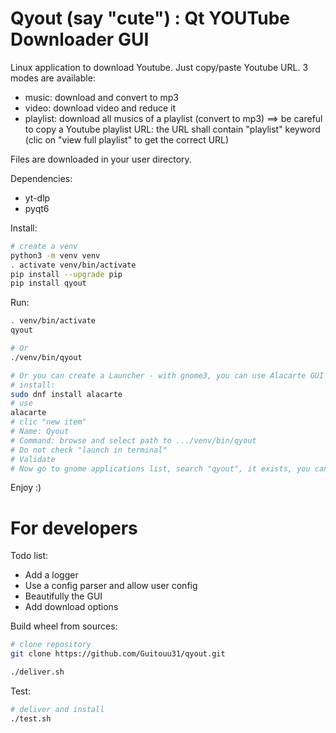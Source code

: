 # Qyout (say "cute") : Qt YOUTube Downloader GUI

Linux application to download Youtube. Just copy/paste Youtube URL. 3 modes are available:
* music: download and convert to mp3
* video: download video and reduce it
* playlist: download all musics of a playlist (convert to mp3) ==> be careful to copy a Youtube playlist URL: the URL shall contain "playlist" keyword (clic on "view full playlist" to get the correct URL)

Files are downloaded in your user directory.

Dependencies:
* yt-dlp
* pyqt6

Install:
``` bash
# create a venv
python3 -m venv venv
. activate venv/bin/activate
pip install --upgrade pip
pip install qyout
```

Run:
``` bash
. venv/bin/activate
qyout

# Or
./venv/bin/qyout

# Or you can create a Launcher - with gnome3, you can use Alacarte GUI
# install:
sudo dnf install alacarte
# use
alacarte
# clic "new item"
# Name: Qyout
# Command: browse and select path to .../venv/bin/qyout
# Do not check "launch in terminal"
# Validate
# Now go to gnome applications list, search "qyout", it exists, you can run it, you can attach it in your favorite dock/menu !
```

Enjoy :)


# For developers

Todo list:
* Add a logger
* Use a config parser and allow user config
* Beautifully the GUI
* Add download options


Build wheel from sources:
``` bash
# clone repository
git clone https://github.com/Guitouu31/qyout.git

./deliver.sh
```


Test:
``` bash
# deliver and install
./test.sh
```
